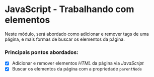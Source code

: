 # JavaScript - Trabalhando com elementos

Neste módulo, será abordado como adicionar e remover tags de uma página, e mais formas de buscar os elementos da página.



### Principais pontos abordados:

- [x] Adicionar e remover elementos *HTML* da página via *JavaScript* 
- [x] Buscar os elementos da página com a propriedade `parentNode`